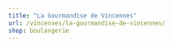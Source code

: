 ```yaml
---
title: "La Gourmandise de Vincennes"
url: /vincennes/la-gourmandise-de-vincennes/
shop: boulangerie
---
```

